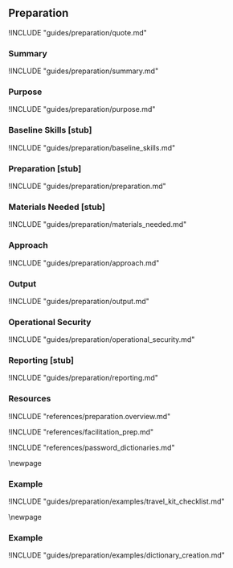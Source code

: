 ## Preparation

!INCLUDE "guides/preparation/quote.md"

### Summary

!INCLUDE "guides/preparation/summary.md"

### Purpose

!INCLUDE "guides/preparation/purpose.md"

### Baseline Skills [stub]

!INCLUDE "guides/preparation/baseline_skills.md"

### Preparation [stub]

!INCLUDE "guides/preparation/preparation.md"

### Materials Needed [stub]

!INCLUDE "guides/preparation/materials_needed.md"

### Approach

!INCLUDE "guides/preparation/approach.md"

### Output

!INCLUDE "guides/preparation/output.md"

### Operational Security

!INCLUDE "guides/preparation/operational_security.md"

### Reporting [stub]

!INCLUDE "guides/preparation/reporting.md"

### Resources

!INCLUDE "references/preparation.overview.md"

!INCLUDE "references/facilitation_prep.md"

!INCLUDE "references/password_dictionaries.md"

\newpage

### Example

!INCLUDE "guides/preparation/examples/travel_kit_checklist.md"

\newpage

### Example

!INCLUDE "guides/preparation/examples/dictionary_creation.md"
